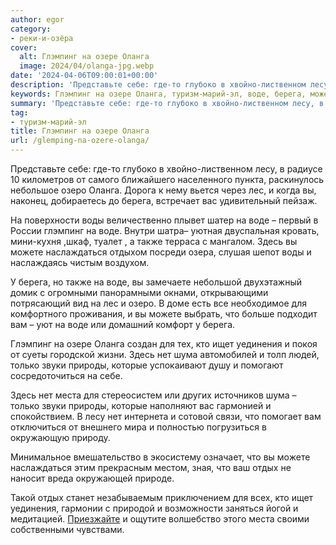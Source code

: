 ```yaml
---
author: egor
category:
- реки-и-озёра
cover:
  alt: Глэмпинг на озере Оланга
  image: 2024/04/olanga-jpg.webp
date: '2024-04-06T09:00:01+00:00'
description: 'Представьте себе: где-то глубоко в хвойно-лиственном лесу, в радиусе 10 километров от самого ближайшего населенного пункта, раскинулось небольшое озеро...'
keywords: Глэмпинг на озере Оланга, туризм-марий-эл, воде, берега, можете, лесу, озеро, оланга, лес, воды, глэмпинг, также, наслаждаться, ищет, уединения, шума, только
summary: 'Представьте себе: где-то глубоко в хвойно-лиственном лесу, в радиусе 10 километров от самого ближайшего населенного пункта, раскинулось небольшое озеро...'
tag:
- туризм-марий-эл
title: Глэмпинг на озере Оланга
url: /glemping-na-ozere-olanga/
---
```


Представьте себе: где-то глубоко в хвойно-лиственном лесу, в радиусе 10 километров от самого ближайшего населенного пункта, раскинулось небольшое озеро Оланга. Дорога к нему вьется через лес, и когда вы, наконец, добираетесь до берега, встречает вас удивительный пейзаж.

На поверхности воды величественно плывет шатер на воде – первый в России глэмпинг на воде. Внутри шатра– уютная двуспальная кровать, мини-кухня ,шкаф, туалет , а также терраса с мангалом. Здесь вы можете наслаждаться отдыхом посреди озера, слушая шепот воды и наслаждаясь чистым воздухом.

У берега, но также на воде, вы замечаете небольшой двухэтажный домик с огромными панорамными окнами, открывающими потрясающий вид на лес и озеро. В доме есть все необходимое для комфортного проживания, и вы можете выбрать, что больше подходит вам – уют на воде или домашний комфорт у берега.

Глэмпинг на озере Оланга создан для тех, кто ищет уединения и покоя от суеты городской жизни. Здесь нет шума автомобилей и толп людей, только звуки природы, которые успокаивают душу и помогают сосредоточиться на себе.

Здесь нет места для стереосистем или других источников шума – только звуки природы, которые наполняют вас гармонией и спокойствием. В лесу нет интернета и сотовой связи, что помогает вам отключиться от внешнего мира и полностью погрузиться в окружающую природу.

Минимальное вмешательство в экосистему означает, что вы можете наслаждаться этим прекрасным местом, зная, что ваш отдых не наносит вреда окружающей природе.

Такой отдых станет незабываемым приключением для всех, кто ищет уединения, гармонии с природой и возможности заняться йогой и медитацией. [Приезжайте](https://oglam.ru/) и ощутите волшебство этого места своими собственными чувствами.